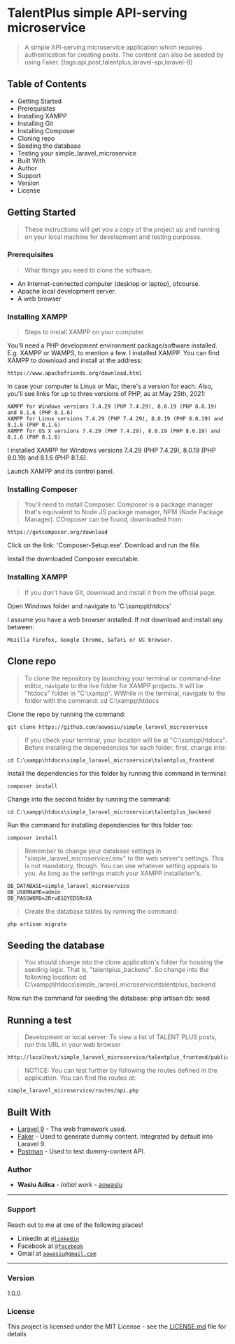 # TalentPlus simple API-serving microservice

> A simple API-serving microservice application which requires authentication for creating posts. The content can also be seeded by using Faker. [tags:api,post,talentplus,laravel-api,laravel-9]


## Table of Contents
* Getting Started
* Prerequisites
* Installing XAMPP
* Installing Git
* Installing Composer
* Cloning repo
* Seeding the database
* Testing your simple_laravel_microservice
* Built With
* Author
* Support
* Version
* License


## Getting Started

> These instructions will get you a copy of the project up and running on your local 	machine for development and testing purposes.


### Prerequisites

> What things you need to clone the software.

* An Internet-connected computer (desktop or laptop), ofcourse.
* Apache local development server.
* A web browser


### Installing XAMPP

> Steps to install XAMPP on your computer.

You'll need a PHP development environment package/software installed. E.g. XAMPP or WAMPS, to mention a few. I installed XAMPP. You can find XAMPP to download and install at the address:
```
https://www.apachefriends.org/download.html
```

In case your computer is Linux or Mac, there's a version for each. Also, you'll see links for up to three versions of PHP, as at May 25th, 2021:
```
XAMPP for Windows versions 7.4.29 (PHP 7.4.29), 8.0.19 (PHP 8.0.19) and 8.1.6 (PHP 8.1.6)
XAMPP for Linux versions 7.4.29 (PHP 7.4.29), 8.0.19 (PHP 8.0.19) and 8.1.6 (PHP 8.1.6)
XAMPP for OS X versions 7.4.29 (PHP 7.4.29), 8.0.19 (PHP 8.0.19) and 8.1.6 (PHP 8.1.6)
```


I installed XAMPP for Windows versions 7.4.29 (PHP 7.4.29), 8.0.19 (PHP 8.0.19) and 8.1.6 (PHP 8.1.6).


Launch XAMPP and its control panel.


### Installing Composer

> You'll need to install Composer. Composer is a package manager that's equivalent to Node JS package manager, NPM (Node Package Manager). COmposer can be found, downloaded from:
```
https://getcomposer.org/download
```


Click on the link: 'Composer-Setup.exe'. Download and run the file.


Install the downloaded Composer executable.


### Installing XAMPP

> If you don't have Git, download and install it from the official page.


Open Windows folder and navigate to 'C:\xampp\htdocs'


I assume you have a web browser installed. If not download and install any between:

```
Mozilla Firefox, Google Chrome, Safari or UC browser.
```


## Clone repo

> To clone the repository by launching your terminal or command-line editor, navigate to the live folder for XAMPP projects. It will be "htdocs" folder in "C:\xampp\". WWhile in the terminal, navigate to the folder with the command:
cd C:\xampp\htdocs


Clone the repo by running the command:
```
git clone https://github.com/aowasiu/simple_laravel_microservice
```


> If you check your terminal, your location will be at "C:\xampp\htdocs". Before installing the depenedencies for each folder, first, change into:
```
cd C:\xampp\htdocs\simple_laravel_microservice\talentplus_frontend
```

Install the dependencies for this folder by running this command in terminal:
```
composer install
```

Change into the second folder by running the command:
```
cd C:\xampp\htdocs\simple_laravel_microservice\talentplus_backend

```

Run the command for installing dependencies for this folder too:
```
composer install
```


> Remember to change your database settings in "simple_laravel_microservice/.env" to the web server's settings. This is not mandatory, though. You can use whatever setting appeals to you. As long as the settings match your XAMPP installation's.

```
DB_DATABASE=simple_laravel_microservice
DB_USERNAME=admin
DB_PASSWORD=2RrvB1QYEDSRnXA
```


> Create the database tables by running the command:
```
php artisan migrate
```


## Seeding the database

> You should change into the clone application's folder for housing the seeding logic. That is, "talentplus_backend". So change into the following location:
cd C:\xampp\htdocs\simple_laravel_microservice\talentplus_backend


Now run the command for seeding the database:
php artisan db: seed


## Running a test

> Development or local server:
To view a list of TALENT PLUS posts, run this URL in your web browser
```
http://localhost/simple_laravel_microservice/talentplus_frontend/public
```

> NOTICE:	You can test further by following the routes defined in the application. You can find the routes at:
```
simple_laravel_microservice/routes/api.php
```


## Built With

* [Laravel 9](https://laravel.com/9.x/docs/) - The web framework used.
* [Faker](https://github.com/fzaninotto/Faker) - Used to generate dummy content. Integrated by default into Laravel 9.
* [Postman](https://getpostman.com/) - Used to test dummy-content API.


### Author

* **Wasiu Adisa** - *Initial work* - [aowasiu](https://github.com/wasiuadisa)

---

### Support

Reach out to me at one of the following places!

- LinkedIn at <a href="https://www.linkedin.com/in/wasiu-adisa" target="_blank">`@linkedin`</a>
- Facebook at <a href="https://web.facebook.com/AdisaWasiuOlayemi" target="_blank">`@facebook`</a>
- Gmail at <a href="https://gmail.com" target="_blank">`aowasiu@gmail.com`</a>

---


### Version

1.0.0


### License

This project is licensed under the MIT License - see the [LICENSE.md](LICENSE.md) file for details
